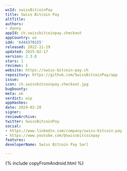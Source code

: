 ```yaml
---
wsId: swissBitcoinPay
title: Swiss Bitcoin Pay
altTitle: 
authors:
- danny
appId: ch.swissbitcoinpay.checkout
appCountry: us
idd: '6444370155'
released: 2022-11-19
updated: 2025-02-17
version: 2.3.8
stars: 1
reviews: 1
website: https://swiss-bitcoin-pay.ch
repository: https://github.com/SwissBitcoinPay/app
issue: 
icon: ch.swissbitcoinpay.checkout.jpg
bugbounty: 
meta: ok
verdict: wip
appHashes: 
date: 2024-02-28
signer: 
reviewArchive: 
twitter: SwissBitcoinPay
social:
- https://www.linkedin.com/company/swiss-bitcoin-pay
- https://www.youtube.com/@swissbitcoinpay
features: 
developerName: Swiss Bitcoin Pay Sarl

---
```


{% include copyFromAndroid.html %}